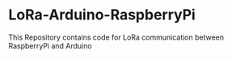 # LoRa-Arduino-RaspberryPi
 This Repository contains code for LoRa communication between RaspberryPi and Arduino
